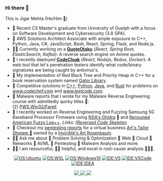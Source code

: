 ### Hi there 👋
This is Jigar Mehta (He/Him 👦)
- 🐊 Recent CS Master's graduate from University of Guelph with a focus on Software Development and Cybersecurity (3.8 GPA).
- 🚅 AWS Solutions Architect Associate with ample exposure to C++, Python, Java, C#, JavaScript, Bash, React, Spring, Flask, and Node.js.
- 🐱‍👤 Currently working on a [**QuoteOtaku**](https://github.com/drone911/QuoteOtaku) {*React, Spring Boot, ElasticSearch, Kafka*}: A reverse search engine on Anime quotes.
- 🐐 I recently deployed [**CodeCloak**](https://codecloak.onrender.com) {*React, Nodejs, Redux, Docker*}: A web tool that let's penetration testers identify what code/binary signatures are being caught by antivirus's.  
- 🌳 My implementation of Red Black Tree and Priority Heap in C++ for a book reservation system named [Gator Library](https://github.com/drone911/GatorLibrary).
- 🚀 Competitive solutions in [C++](https://github.com/drone911/Competitive/tree/main/c%2B%2B), [Python](https://github.com/drone911/Competitive/tree/main/python), [Java](https://github.com/drone911/Competitive/tree/main/java), and [Rust](https://github.com/drone911/Competitive/tree/main/rust) for problems on *www.codechef.com* and *www.leetcode.com*.
- 🧨 Malware reports that I wrote for my Malware Reverse Engineering course with admittedly quirky titles 🤡:  
    (2) [PWS.Win32/Fareit](https://docs.google.com/document/d/1-Z1K4lXYMCinwIpha-waFZR2siL_Z1Y0FFlGHL-q_YQ/)   
- 👀 I recently worked on Reverse Engineering and Fuzzing Samsung 5G Baseband Processor Firmware using [NSA's Ghidra](https://github.com/NationalSecurityAgency/ghidra) 🐉 and [Renouned American Fuzzy Lop++](https://github.com/AFLplusplus). *Links: [[Reversed Code Skeleton](https://github.com/drone911/A536US_BP_skeleton)*
- 🦠 Checkout my [pentesting reports](https://github.com/drone911/arts-pentesing-reports) for a virtual business [Art's Tailor Shoppe 👔](https://amazon-invincible.fandom.com/wiki/Tailor_Shoppe) owned by a [Invicible's Art Rosenbaum](https://amazon-invincible.fandom.com/wiki/Art_Rosenbaum). 
- 🧙‍♂️ Ask me about 👏 Problem Solving & Optimization 👏 Web 👏 Cloud 👏 Networks 👏 AI/ML 👏 Pentesting 👏 Malware Analysis and more.
- 👨🔧 I am resourceful, 🖖🏼 helpful, and excel in root-cause analysis 🤹🏼‍♂️.    

<div align="center">
  
  [![OS:Ubuntu](https://img.shields.io/badge/Ubuntu-22.04-green?style=flat-square&logo=ubuntu)](https://ubuntu.com/)
  [![OS:WSL](https://img.shields.io/badge/WSL-2.0.9-green?style=flat-square&logo=linux)]([https://](https://learn.microsoft.com/en-us/windows/wsl/))
  [![OS:Windows10](https://img.shields.io/badge/OS-Windows10-blue?style=flat-square&logo=microsoft)](https://www.microsoft.com)
  [![IDE:VS](https://img.shields.io/badge/IDE-VS-blue?style=flat-square&logo=visualstudio)](https://visualstudio.microsoft.com/)
  [![IDE:VSCode](https://img.shields.io/badge/IDE-VSCode-blue?style=flat-square&logo=visualstudio)](https://code.visualstudio.com/)
  [![IDE:IDEA](https://img.shields.io/badge/IDE-IDEA-magenta?style=flat-square&logo=IntellijIDEA)](https://www.jetbrains.com/idea/)

</div>

<div align="center">
  <a href="https://github.com/vn7n24fzkq/github-profile-summary-cards">
    <img src="https://github-profile-summary-cards.vercel.app/api/cards/profile-details?username=drone911&theme=github&referal=github" />
  </a>
  <a href="https://github.com/vn7n24fzkq/github-profile-summary-cards">
    <img src="https://github-profile-summary-cards.vercel.app/api/cards/stats?username=drone911&theme=github" />
  </a>
  <a href="https://github.com/vn7n24fzkq/github-profile-summary-cards">
    <img src="https://github-profile-summary-cards.vercel.app/api/cards/repos-per-language?username=drone911&theme=github&exclude=yacc,erlang" />
  </a>
</div>
